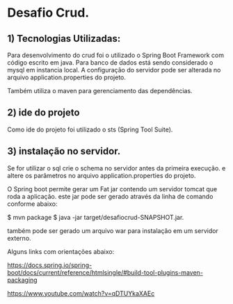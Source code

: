 # Desafio Crud.

## 1) Tecnologias Utilizadas:

Para desenvolvimento do crud foi o utilizado o Spring Boot Framework com código escrito em java.
Para banco de dados está sendo considerado o mysql em instancia local.
A configuração do servidor pode ser alterada no arquivo application.properties do projeto.

Também utiliza o maven para gerenciamento das dependências.

## 2) ide do projeto 
Como ide do projeto foi utilizado o sts (Spring Tool Suite).

## 3) instalação no servidor.

Se for utilizar o sql crie o schema no servidor antes da primeira execução.
e altere os parâmetros no arquivo application.properties do projeto.

O Spring boot permite gerar um Fat jar contendo um servidor tomcat que roda a aplicação.
este jar pode ser gerado através da linha de comando conforme abaixo:

$ mvn package
$ java -jar target/desafiocrud-SNAPSHOT.jar.

também pode ser gerado um arquivo war para instalação em um servidor externo.

Alguns links com orientações abaixo:

https://docs.spring.io/spring-boot/docs/current/reference/htmlsingle/#build-tool-plugins-maven-packaging

https://www.youtube.com/watch?v=qDTUYkaXAEc